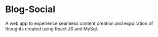 # Blog-Social
 A web app to experience seamless content creation and expolration of thoughts created using React JS and MySql.
